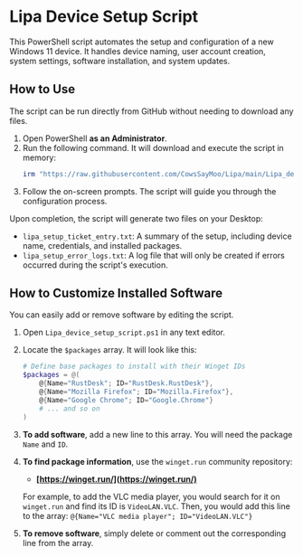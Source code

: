 # Lipa Device Setup Script

This PowerShell script automates the setup and configuration of a new Windows 11 device. It handles device naming, user account creation, system settings, software installation, and system updates.

## How to Use

The script can be run directly from GitHub without needing to download any files.

1.  Open PowerShell **as an Administrator**.
2.  Run the following command. It will download and execute the script in memory:
    ```powershell
    irm "https://raw.githubusercontent.com/CowsSayMoo/Lipa/main/Lipa_device_setup_script.ps1" | iex
    ```
3.  Follow the on-screen prompts. The script will guide you through the configuration process.

Upon completion, the script will generate two files on your Desktop:
*   `lipa_setup_ticket_entry.txt`: A summary of the setup, including device name, credentials, and installed packages.
*   `lipa_setup_error_logs.txt`: A log file that will only be created if errors occurred during the script's execution.

## How to Customize Installed Software

You can easily add or remove software by editing the script.

1.  Open `Lipa_device_setup_script.ps1` in any text editor.
2.  Locate the `$packages` array. It will look like this:

    ```powershell
    # Define base packages to install with their Winget IDs
    $packages = @(
        @{Name="RustDesk"; ID="RustDesk.RustDesk"},
        @{Name="Mozilla Firefox"; ID="Mozilla.Firefox"},
        @{Name="Google Chrome"; ID="Google.Chrome"}
        # ... and so on
    )
    ```

3.  **To add software**, add a new line to this array. You will need the package `Name` and `ID`.
4.  **To find package information**, use the `winget.run` community repository:
    *   **[https://winget.run/](https://winget.run/)**

    For example, to add the VLC media player, you would search for it on `winget.run` and find its ID is `VideoLAN.VLC`. Then, you would add this line to the array:
    `@{Name="VLC media player"; ID="VideoLAN.VLC"}`

5.  **To remove software**, simply delete or comment out the corresponding line from the array.